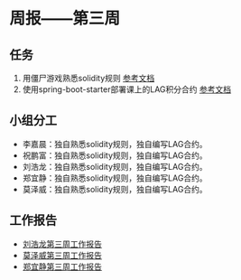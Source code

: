 # 周报——第三周

## 任务

1. 用僵尸游戏熟悉solidity规则 [参考文档](https://cryptozombies.io/en/lesson)
2. 使用spring-boot-starter部署课上的LAG积分合约 [参考文档](https://github.com/FISCO-BCOS/spring-boot-starter/blob/master/doc/README_CN.md)

## 小组分工

- 李嘉晨：独自熟悉solidity规则，独自编写LAG合约。
- 祝鹏富：独自熟悉solidity规则，独自编写LAG合约。
- 刘浩龙：独自熟悉solidity规则，独自编写LAG合约。
- 郑宜静：独自熟悉solidity规则，独自编写LAG合约。
- 莫泽威：独自熟悉solidity规则，独自编写LAG合约。

## 工作报告

- [刘浩龙第三周工作报告](https://github.com/webanklabgroup5/webank/blob/master/day2/%E5%88%98%E6%B5%A9%E9%BE%99/week3.md)
- [莫泽威第三周工作报告](https://github.com/webanklabgroup5/webank/blob/master/day2/%E8%8E%AB%E6%B3%BD%E5%A8%81/Week2%E5%91%A8%E6%8A%A5.md)
- [郑宜静第三周工作报告](https://github.com/webanklabgroup5/webank/blob/master/day2/%E9%83%91%E5%AE%9C%E9%9D%99/week3.md)
